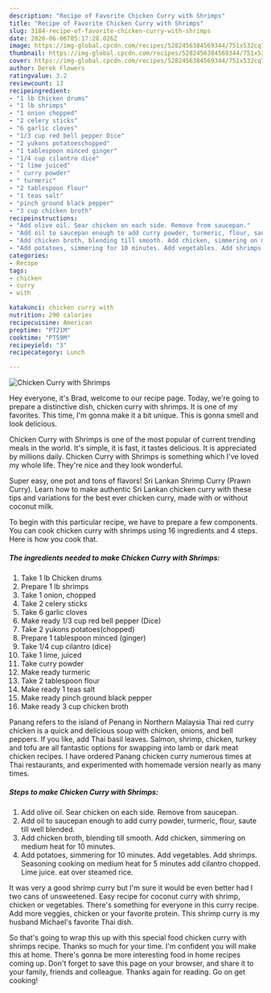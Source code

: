 ```yaml
---
description: "Recipe of Favorite Chicken Curry with Shrimps"
title: "Recipe of Favorite Chicken Curry with Shrimps"
slug: 3184-recipe-of-favorite-chicken-curry-with-shrimps
date: 2020-06-06T05:17:28.026Z
image: https://img-global.cpcdn.com/recipes/5282456384569344/751x532cq70/chicken-curry-with-shrimps-recipe-main-photo.jpg
thumbnail: https://img-global.cpcdn.com/recipes/5282456384569344/751x532cq70/chicken-curry-with-shrimps-recipe-main-photo.jpg
cover: https://img-global.cpcdn.com/recipes/5282456384569344/751x532cq70/chicken-curry-with-shrimps-recipe-main-photo.jpg
author: Derek Flowers
ratingvalue: 3.2
reviewcount: 13
recipeingredient:
- "1 lb Chicken drums"
- "1 lb shrimps"
- "1 onion chopped"
- "2 celery sticks"
- "6 garlic cloves"
- "1/3 cup red bell pepper Dice"
- "2 yukons potatoeschopped"
- "1 tablespoon minced ginger"
- "1/4 cup cilantro dice"
- "1 lime juiced"
- " curry powder"
- " turmeric"
- "2 tablespoon flour"
- "1 teas salt"
- "pinch ground black pepper"
- "3 cup chicken broth"
recipeinstructions:
- "Add olive oil. Sear chicken on each side. Remove from saucepan."
- "Add oil to saucepan enough to add curry powder, turmeric, flour, saute till well blended."
- "Add chicken broth, blending till smooth. Add chicken, simmering on medium heat for 10 minutes."
- "Add potatoes, simmering for 10 minutes. Add vegetables. Add shrimps. Seasoning cooking on medium heat for 5 minutes add cilantro chopped. Lime juice. eat over steamed rice."
categories:
- Recipe
tags:
- chicken
- curry
- with

katakunci: chicken curry with 
nutrition: 290 calories
recipecuisine: American
preptime: "PT21M"
cooktime: "PT59M"
recipeyield: "3"
recipecategory: Lunch

---
```



![Chicken Curry with Shrimps](https://img-global.cpcdn.com/recipes/5282456384569344/751x532cq70/chicken-curry-with-shrimps-recipe-main-photo.jpg)

Hey everyone, it's Brad, welcome to our recipe page. Today, we're going to prepare a distinctive dish, chicken curry with shrimps. It is one of my favorites. This time, I'm gonna make it a bit unique. This is gonna smell and look delicious.

Chicken Curry with Shrimps is one of the most popular of current trending meals in the world. It's simple, it is fast, it tastes delicious. It is appreciated by millions daily. Chicken Curry with Shrimps is something which I've loved my whole life. They're nice and they look wonderful.

Super easy, one pot and tons of flavors! Sri Lankan Shrimp Curry (Prawn Curry). Learn how to make authentic Sri Lankan chicken curry with these tips and variations for the best ever chicken curry, made with or without coconut milk.


To begin with this particular recipe, we have to prepare a few components. You can cook chicken curry with shrimps using 16 ingredients and 4 steps. Here is how you cook that.

<!--inarticleads1-->

##### The ingredients needed to make Chicken Curry with Shrimps:

1. Take 1 lb Chicken drums
1. Prepare 1 lb shrimps
1. Take 1 onion, chopped
1. Take 2 celery sticks
1. Take 6 garlic cloves
1. Make ready 1/3 cup red bell pepper (Dice)
1. Take 2 yukons potatoes(chopped)
1. Prepare 1 tablespoon minced (ginger)
1. Take 1/4 cup cilantro (dice)
1. Take 1 lime, juiced
1. Take  curry powder
1. Make ready  turmeric
1. Take 2 tablespoon flour
1. Make ready 1 teas salt
1. Make ready pinch ground black pepper
1. Make ready 3 cup chicken broth


Panang refers to the island of Penang in Northern Malaysia Thai red curry chicken is a quick and delicious soup with chicken, onions, and bell peppers. If you like, add Thai basil leaves. Salmon, shrimp, chicken, turkey and tofu are all fantastic options for swapping into lamb or dark meat chicken recipes. I have ordered Panang chicken curry numerous times at Thai restaurants, and experimented with homemade version nearly as many times. 

<!--inarticleads2-->

##### Steps to make Chicken Curry with Shrimps:

1. Add olive oil. Sear chicken on each side. Remove from saucepan.
1. Add oil to saucepan enough to add curry powder, turmeric, flour, saute till well blended.
1. Add chicken broth, blending till smooth. Add chicken, simmering on medium heat for 10 minutes.
1. Add potatoes, simmering for 10 minutes. Add vegetables. Add shrimps. Seasoning cooking on medium heat for 5 minutes add cilantro chopped. Lime juice. eat over steamed rice.


It was very a good shrimp curry but I&#39;m sure it would be even better had I two cans of unsweetened. Easy recipe for coconut curry with shrimp, chicken or vegetables. There&#39;s something for everyone in this curry recipe. Add more veggies, chicken or your favorite protein. This shrimp curry is my husband Michael&#39;s favorite Thai dish. 

So that's going to wrap this up with this special food chicken curry with shrimps recipe. Thanks so much for your time. I'm confident you will make this at home. There's gonna be more interesting food in home recipes coming up. Don't forget to save this page on your browser, and share it to your family, friends and colleague. Thanks again for reading. Go on get cooking!
